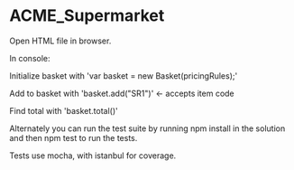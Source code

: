 # ACME_Supermarket

Open HTML file in browser. 

In console:

Initialize basket with 'var basket = new Basket(pricingRules);'

Add to basket with 'basket.add("SR1")' <- accepts item code

Find total with 'basket.total()'


Alternately you can run the test suite by running npm install in the solution and then npm test to run the tests.

Tests use mocha, with istanbul for coverage.